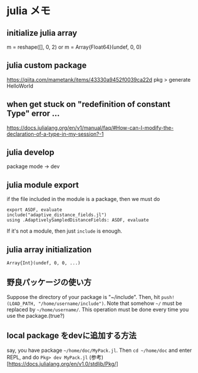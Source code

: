 # julia メモ

## initialize julia array
m = reshape([], 0, 2)
or 
m = Array{Float64}(undef, 0, 0)

## julia custom package 
https://qiita.com/mametank/items/43330a9452f0039ca22d
pkg > generate HelloWorld

## when get stuck on "redefinition of constant Type" error ...
https://docs.julialang.org/en/v1/manual/faq/#How-can-I-modify-the-declaration-of-a-type-in-my-session?-1


## julia develop
package mode -> dev

## julia module export 
if the file included in the module is a package, then we must do 
```
export ASDF, evaluate
include("adaptive_distance_fields.jl")
using .AdaptivelySampledDistanceFields: ASDF, evaluate
```
If it's not a module, then just `include` is enough.

## julia array initialization 
`Array{Int}(undef, 0, 0, ...)`

## 野良パッケージの使い方
Suppose the directory of your package is "~/include". Then, hit `push!(LOAD_PATH, "/home/username/include")`. Note that somehow `~/` must be replaced by `~/home/username/`. This operation must be done every time you use the package.(true?)
## local package をdevに追加する方法
say, you have package `~/home/doc/MyPack.jl`. Then `cd ~/home/doc` and enter REPL, and do `Pkg> dev MyPack.jl`
(参考)[https://docs.julialang.org/en/v1.0/stdlib/Pkg/]
